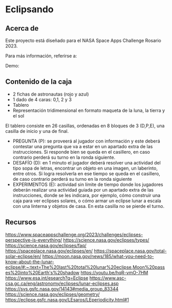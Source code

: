 # Eclipsando

## Acerca de
Este proyecto está diseñado para el NASA Space Apps Challenge Rosario 2023.

Para más información, referirse a:

Demo:

## Contenido de la caja
* 2 fichas de astronautas (rojo y azul)
* 1 dado de 4 caras: 0,1, 2 y 3
* Tablero
* Representación tridimensional en formato maqueta de la luna, la tierra y el sol

El tablero consiste en 26 casillas, ordenadas en 8 bloques de 3 (D,P,E), una casilla de inicio y una de final.

* PREGUNTA (P): se proveerá al jugador con información y este deberá contestar una pregunta que va a estar en un apartado extra de las instrucciones. Si responde bien se queda en el casillero, en caso contrario perderá su turno en la ronda siguiente.
* DESAFÍO (D): en 1 minuto el jugador deberá resolver una actividad del tipo sopa de letras, encontrar un objeto en una imagen, un laberinto, entre otros. Si logra resolverla en ese tiempo se queda en el casillero, de caso contrario perderá su turno en la ronda siguiente
* EXPERIMENTOS (E): actividad sin límite de tiempo donde los jugadores deberán realizar una actividad guiada por un apartado extra de las instrucciones, donde se les indicara, por ejemplo, cómo construir una caja para ver eclipses solares, o cómo armar un eclipse lunar a escala con una linterna y objetos de casa. En esta casilla no se pierde el turno.

## Recursos
https://www.spaceappschallenge.org/2023/challenges/eclipses-perspective-is-everything/
https://science.nasa.gov/eclipses/types/
https://science.nasa.gov/eclipses/faq/
https://spaceplace.nasa.gov/eclipses/en/
https://spaceplace.nasa.gov/total-solar-eclipse/en/
https://moon.nasa.gov/news/185/what-you-need-to-know-about-the-lunar-eclipse/#:~:text=The%20last%20total%20lunar%20eclipse,Moon%20passes%20into%20Earth's%20shadow
https://youtu.be/hqR-vmO-7HM
https://www.esa.int/esearch?q=Eclipse
https://www.asc-csa.gc.ca/eng/astronomy/eclipses/lunar-eclipses.asp
https://svs.gsfc.nasa.gov/14143#media_group_83344
https://science.nasa.gov/eclipses/geometry/
https://eclipse.gsfc.nasa.gov/LEsaros/LEperiodicity.html#1
